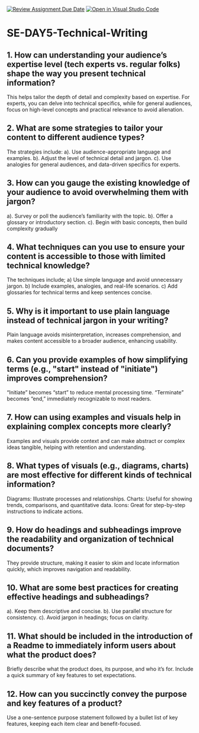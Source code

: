 [![Review Assignment Due Date](https://classroom.github.com/assets/deadline-readme-button-22041afd0340ce965d47ae6ef1cefeee28c7c493a6346c4f15d667ab976d596c.svg)](https://classroom.github.com/a/zsAR-pyY)
[![Open in Visual Studio Code](https://classroom.github.com/assets/open-in-vscode-2e0aaae1b6195c2367325f4f02e2d04e9abb55f0b24a779b69b11b9e10269abc.svg)](https://classroom.github.com/online_ide?assignment_repo_id=17037464&assignment_repo_type=AssignmentRepo)
# SE-DAY5-Technical-Writing
## 1. How can understanding your audience’s expertise level (tech experts vs. regular folks) shape the way you present technical information?
This helps tailor the depth of detail and complexity based on expertise. For experts, you can delve into technical specifics, while for general audiences, focus on high-level concepts and practical relevance to avoid alienation.

## 2. What are some strategies to tailor your content to different audience types?
The strategies include:
a). Use audience-appropriate language and examples.
b). Adjust the level of technical detail and jargon.
c). Use analogies for general audiences, and data-driven specifics for experts.

## 3. How can you gauge the existing knowledge of your audience to avoid overwhelming them with jargon?
a). Survey or poll the audience’s familiarity with the topic.
b). Offer a glossary or introductory section.
c). Begin with basic concepts, then build complexity gradually

## 4. What techniques can you use to ensure your content is accessible to those with limited technical knowledge?
The techniques include;
a) Use simple language and avoid unnecessary jargon.
b) Include examples, analogies, and real-life scenarios.
c) Add glossaries for technical terms and keep sentences concise.

## 5. Why is it important to use plain language instead of technical jargon in your writing?
Plain language avoids misinterpretation, increases comprehension, and makes content accessible to a broader audience, enhancing usability.

## 6. Can you provide examples of how simplifying terms (e.g., "start" instead of "initiate") improves comprehension?
“Initiate” becomes “start” to reduce mental processing time.
“Terminate” becomes “end,” immediately recognizable to most readers.

## 7. How can using examples and visuals help in explaining complex concepts more clearly?
Examples and visuals provide context and can make abstract or complex ideas tangible, helping with retention and understanding.

## 8. What types of visuals (e.g., diagrams, charts) are most effective for different kinds of technical information?
Diagrams: Illustrate processes and relationships.
Charts: Useful for showing trends, comparisons, and quantitative data.
Icons: Great for step-by-step instructions to indicate actions.

## 9. How do headings and subheadings improve the readability and organization of technical documents?
They provide structure, making it easier to skim and locate information quickly, which improves navigation and readability.

## 10. What are some best practices for creating effective headings and subheadings?
a). Keep them descriptive and concise.
b). Use parallel structure for consistency.
c). Avoid jargon in headings; focus on clarity.

## 11. What should be included in the introduction of a Readme to immediately inform users about what the product does?
Briefly describe what the product does, its purpose, and who it’s for. Include a quick summary of key features to set expectations.

## 12. How can you succinctly convey the purpose and key features of a product?
Use a one-sentence purpose statement followed by a bullet list of key features, keeping each item clear and benefit-focused.
